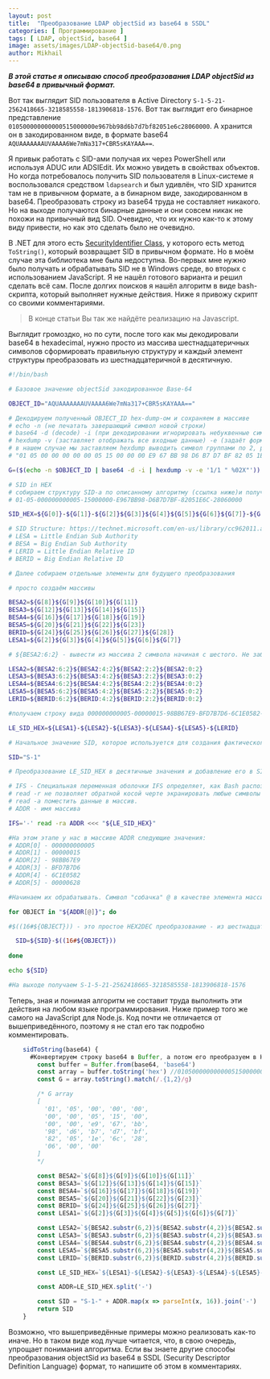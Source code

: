 ```yaml
---
layout: post
title:  "Преобразование LDAP objectSid из base64 в SSDL"
categories: [ Программирование ]
tags: [ LDAP, objectSid, base64 ]
image: assets/images/LDAP-objectSid-base64/0.png
author: Mikhail
---
```


***В этой статье я описываю способ преобразования LDAP objectSid из base64 в привычный формат.***

Вот так выглядит SID пользователя в Active Directory `S-1-5-21-2562418665-3218585558-1813906818-1576`. Вот так выглядит его бинарное представление `010500000000000515000000e967bb98d6b7d7bf82051e6c28060000`. А хранится он в закодированном виде, в формате base64 `AQUAAAAAAAUVAAAA6We7mNa317+CBR5sKAYAAA==`.

Я привык работать с SID-ами получая их через PowerShell или используя ADUC или ADSIEdit. Их можно увидеть в свойствах объектов. Но когда потребовалось получить SID пользователя в Linux-системе я воспользовался средством `ldapsearch` и был удивлён, что SID хранится там не в привычном формате, а в бинарном виде, закодированном в base64. Преобразовать строку из base64 труда не составляет никакого. Но на выходе получаются бинарные данные и они совсем никак не похожи на привычный вид SID. Очевидно, что их нужно как-то к этому виду привести, но как это сделать было не очевидно.

В .NET для этого есть [SecurityIdentifier Class](https://docs.microsoft.com/en-us/dotnet/api/system.security.principal.securityidentifier), у которого есть метод `ToString()`, который возвращает SID в привычном формате. Но в моём случае эта библиотека мне была недоступна. Во-первых мне нужно было получать и обрабатывать SID не в Windows среде, во вторых с использованием JavaScript. Я не нашёл готового варианта и решил сделать всё сам. После долгих поисков я нашёл алгоритм в виде bash-скрипта, который выполняет нужные действия. Ниже я привожу скрипт со своими комментариями.

>В конце статьи Вы так же найдёте реализацию на Javascript.

Выглядит громоздко, но по сути, после того как мы декодировали base64 в hexadecimal, нужно просто из массива шестнадцатеричных символов сформировать правильную структуру и каждый элемент структуры преобразовать из шестнадцатеричной в десятичную.

```bash
#!/bin/bash

# Базовое значение objectSid закодированное Base-64

OBJECT_ID="AQUAAAAAAAUVAAAA6We7mNa317+CBR5sKAYAAA=="

# Декодируем полученный OBJECT_ID hex-dump-ом и сохраняем в массиве
# echo -n (не печатать завершающий символ новой строки)
# base64 -d (decode) -i (при декодировании игнорировать небуквенные символы)
# hexdump -v (заставляет отображать все входные данные) -e (задаёт формат строки)
# в нашем случае мы заставляем hexdump выводить символ группами по 2, разделяя их пробелом и заносим каждую группу в массив. В результате получаем массив, содержащий в каждом элементе по 2 символа.
# "01 05 00 00 00 00 00 05 15 00 00 00 E9 67 BB 98 D6 B7 D7 BF 82 05 1E 6C 28 06 00 00"

G=($(echo -n $OBJECT_ID | base64 -d -i | hexdump -v -e '1/1 " %02X"'))

# SID in HEX
# собираем структуру SID-а по описанному алгоритму (ссылка ниже)и получаем такую строку:
# 01-05-000000000005-15000000-E967BB98-D6B7D7BF-82051E6C-28060000

SID_HEX=${G[0]}-${G[1]}-${G[2]}${G[3]}${G[4]}${G[5]}${G[6]}${G[7]}-${G[8]}${G[9]}${G[10]}${G[11]}-${G[12]}${G[13]}${G[14]}${G[15]}-${G[16]}${G[17]}${G[18]}${G[19]}-${G[20]}${G[21]}${G[22]}${G[23]}-${G[24]}${G[25]}${G[26]}${G[27]}${G[28]}

# SID Structure: https://technet.microsoft.com/en-us/library/cc962011.aspx
# LESA = Little Endian Sub Authority
# BESA = Big Endian Sub Authority
# LERID = Little Endian Relative ID
# BERID = Big Endian Relative ID

# Далее собираем отдельные элементы для будущего преобразования

# просто создаём массивы

BESA2=${G[8]}${G[9]}${G[10]}${G[11]}
BESA3=${G[12]}${G[13]}${G[14]}${G[15]}
BESA4=${G[16]}${G[17]}${G[18]}${G[19]}
BESA5=${G[20]}${G[21]}${G[22]}${G[23]}
BERID=${G[24]}${G[25]}${G[26]}${G[27]}${G[28]}
LESA1=${G[2]}${G[3]}${G[4]}${G[5]}${G[6]}${G[7]}

# ${BESA2:6:2} - вывести из массива 2 символа начиная с шестого. Не забываем, что нумерация идёт с нуля. И заносим их в массив.

LESA2=${BESA2:6:2}${BESA2:4:2}${BESA2:2:2}${BESA2:0:2}
LESA3=${BESA3:6:2}${BESA3:4:2}${BESA3:2:2}${BESA3:0:2}
LESA4=${BESA4:6:2}${BESA4:4:2}${BESA4:2:2}${BESA4:0:2}
LESA5=${BESA5:6:2}${BESA5:4:2}${BESA5:2:2}${BESA5:0:2}
LERID=${BERID:6:2}${BERID:4:2}${BERID:2:2}${BERID:0:2}

#получаем строку вида 000000000005-00000015-98BB67E9-BFD7B7D6-6C1E0582-00000628

LE_SID_HEX=${LESA1}-${LESA2}-${LESA3}-${LESA4}-${LESA5}-${LERID}

# Начальное значение SID, которое используется для создания фактического SID.

SID="S-1"

# Преобразование LE_SID_HEX в десятичные значения и добавление его в SID в виде строки

# IFS - Специальная переменная оболочки IFS определяет, как Bash распознает границы слов при разделении последовательности символьных строк.
# read -r не позволяет обратной косой черте экранировать любые символы
# read -a поместить данные в массив.
# ADDR - имя массива

IFS='-' read -ra ADDR <<< "${LE_SID_HEX}"

#На этом этапе у нас в массиве ADDR следующие значения:
# ADDR[0] - 000000000005
# ADDR[1] - 00000015
# ADDR[2] - 98BB67E9
# ADDR[3] - BFD7B7D6
# ADDR[4] - 6C1E0582
# ADDR[5] - 00000628

#Начинаем их обрабатывать. Символ "собачка" @ в качестве элемента массива - это способ получить все элементы массива. Мы это делаем в цикле, чтобы последовательно обработать каждый элемент.

for OBJECT in "${ADDR[@]}"; do

#$((16#${OBJECT})) - это простое HEX2DEC преобразование - из шестнадцатеричной формы в десятичную.

  SID=${SID}-$((16#${OBJECT}))
  
done

echo ${SID}

#На выходе получаем S-1-5-21-2562418665-3218585558-1813906818-1576
```

Теперь, зная и понимая алгоритм не составит труда выполнить эти действия на любом языке программирования. Ниже пример того же самого на JavaScript для Node.js. Код почти не отличается от вышеприведённого, поэтому я не стал его так подробно комментировать.

```javascript
    sidToString(base64) {
      #Конвертируем строку base64 в Buffer, а потом его преобразуем в HEX
        const buffer = Buffer.from(base64, 'base64')
        const array = buffer.toString('hex') //010500000000000515000000e967bb98d6b7d7bf82051e6c28060000
        const G = array.toString().match(/.{1,2}/g)

        /* G array
        [
          '01', '05', '00', '00', '00',
          '00', '00', '05', '15', '00',
          '00', '00', 'e9', '67', 'bb',
          '98', 'd6', 'b7', 'd7', 'bf',
          '82', '05', '1e', '6c', '28',
          '06', '00', '00'
        ]
        */

        const BESA2=`${G[8]}${G[9]}${G[10]}${G[11]}`
        const BESA3=`${G[12]}${G[13]}${G[14]}${G[15]}`
        const BESA4=`${G[16]}${G[17]}${G[18]}${G[19]}`
        const BESA5=`${G[20]}${G[21]}${G[22]}${G[23]}`
        const BERID=`${G[24]}${G[25]}${G[26]}${G[27]}`
        const LESA1=`${G[2]}${G[3]}${G[4]}${G[5]}${G[6]}${G[7]}`

        const LESA2=`${BESA2.substr(6,2)}${BESA2.substr(4,2)}${BESA2.substr(2,2)}${BESA2.substr(0,2)}`
        const LESA3=`${BESA3.substr(6,2)}${BESA3.substr(4,2)}${BESA3.substr(2,2)}${BESA3.substr(0,2)}`
        const LESA4=`${BESA4.substr(6,2)}${BESA4.substr(4,2)}${BESA4.substr(2,2)}${BESA4.substr(0,2)}`
        const LESA5=`${BESA5.substr(6,2)}${BESA5.substr(4,2)}${BESA5.substr(2,2)}${BESA5.substr(0,2)}`
        const LERID=`${BERID.substr(6,2)}${BERID.substr(4,2)}${BERID.substr(2,2)}${BERID.substr(0,2)}`

        const LE_SID_HEX=`${LESA1}-${LESA2}-${LESA3}-${LESA4}-${LESA5}-${LERID}`

        const ADDR=LE_SID_HEX.split('-')

        const SID = "S-1-" + ADDR.map(x => parseInt(x, 16)).join('-')
        return SID
    }
```

Возможно, что вышеприведённые примеры можно реализовать как-то иначе. Но в таком виде код лучше читается, что, в свою очередь, упрощает понимания алгоритма. Если вы знаете другие способы преобразования objectSid из base64 в SSDL (Security Descriptor Definition Language) формат, то напишите об этом в комментариях.